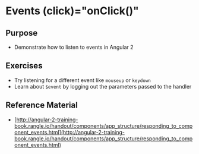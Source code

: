 # Events (click)="onClick()"

## Purpose

- Demonstrate how to listen to events in Angular 2

## Exercises

- Try listening for a different event like `mouseup` or `keydown`
- Learn about `$event` by logging out the parameters passed to the handler

## Reference Material

- [http://angular-2-training-book.rangle.io/handout/components/app_structure/responding_to_component_events.html](http://angular-2-training-book.rangle.io/handout/components/app_structure/responding_to_component_events.html)
